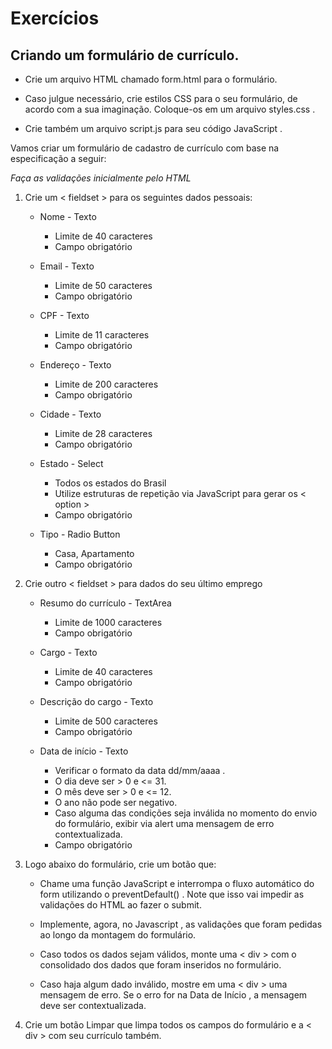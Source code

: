 # Exercícios

## Criando um formulário de currículo.

- Crie um arquivo HTML chamado form.html para o formulário.

- Caso julgue necessário, crie estilos CSS para o seu formulário, de acordo com a sua imaginação. Coloque-os em um arquivo styles.css .

- Crie também um arquivo script.js para seu código JavaScript .

Vamos criar um formulário de cadastro de currículo com base na especificação a seguir:

_Faça as validações inicialmente pelo HTML_

1. Crie um < fieldset > para os seguintes dados pessoais:
    - Nome - Texto
      - Limite de 40 caracteres
      - Campo obrigatório

    - Email - Texto
      - Limite de 50 caracteres
      - Campo obrigatório

    - CPF - Texto
      - Limite de 11 caracteres
      - Campo obrigatório

    - Endereço - Texto
      - Limite de 200 caracteres
      - Campo obrigatório

    - Cidade - Texto
      - Limite de 28 caracteres
      - Campo obrigatório

    - Estado - Select
      - Todos os estados do Brasil
      - Utilize estruturas de repetição via JavaScript para gerar os < option >
      - Campo obrigatório

    - Tipo - Radio Button
      - Casa, Apartamento
      - Campo obrigatório

2. Crie outro <
fieldset > para dados do seu último emprego

    - Resumo do currículo - TextArea
      - Limite de 1000 caracteres
      - Campo obrigatório

    - Cargo - Texto
      - Limite de 40 caracteres
      - Campo obrigatório

    - Descrição do cargo - Texto
      - Limite de 500 caracteres
      - Campo obrigatório

    - Data de início - Texto
      - Verificar o formato da data dd/mm/aaaa .
      - O dia deve ser > 0 e <= 31.
      - O mês deve ser > 0 e <= 12.
      - O ano não pode ser negativo.
      - Caso alguma das condições seja inválida no momento do envio do formulário, exibir via alert uma mensagem de erro contextualizada.
      - Campo obrigatório

3. Logo abaixo do formulário, crie um botão que:
    - Chame uma função JavaScript e interrompa o fluxo automático do form utilizando o preventDefault() . Note que isso vai impedir as validações do HTML ao fazer o submit.

    - Implemente, agora, no Javascript , as validações que foram pedidas ao longo da montagem do formulário.

    - Caso todos os dados sejam válidos, monte uma < div > com o consolidado dos dados que foram inseridos no formulário.

    - Caso haja algum dado inválido, mostre em uma < div > uma mensagem de erro. Se o erro for na Data de Início , a mensagem deve ser contextualizada.

4. Crie um botão Limpar que limpa todos os campos do formulário e a < div > com seu currículo também.